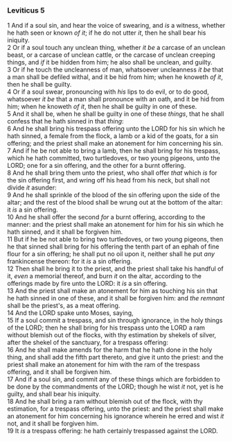### Leviticus 5

1 And if a soul sin, and hear the voice of swearing, and *is* a witness, whether he hath seen or known *of it*; if he do not utter *it*, then he shall bear his iniquity.  
2 Or if a soul touch any unclean thing, whether *it be* a carcase of an unclean beast, or a carcase of unclean cattle, or the carcase of unclean creeping things, and *if* it be hidden from him; he also shall be unclean, and guilty.  
3 Or if he touch the uncleanness of man, whatsoever uncleanness *it be* that a man shall be defiled withal, and it be hid from him; when he knoweth *of it*, then he shall be guilty.  
4 Or if a soul swear, pronouncing with *his* lips to do evil, or to do good, whatsoever *it be* that a man shall pronounce with an oath, and it be hid from him; when he knoweth *of it*, then he shall be guilty in one of these.  
5 And it shall be, when he shall be guilty in one of these *things*, that he shall confess that he hath sinned in that *thing*:  
6 And he shall bring his trespass offering unto the LORD for his sin which he hath sinned, a female from the flock, a lamb or a kid of the goats, for a sin offering; and the priest shall make an atonement for him concerning his sin.  
7 And if he be not able to bring a lamb, then he shall bring for his trespass, which he hath committed, two turtledoves, or two young pigeons, unto the LORD; one for a sin offering, and the other for a burnt offering.  
8 And he shall bring them unto the priest, who shall offer *that* which *is* for the sin offering first, and wring off his head from his neck, but shall not divide *it* asunder:  
9 And he shall sprinkle of the blood of the sin offering upon the side of the altar; and the rest of the blood shall be wrung out at the bottom of the altar: it *is* a sin offering.  
10 And he shall offer the second *for* a burnt offering, according to the manner: and the priest shall make an atonement for him for his sin which he hath sinned, and it shall be forgiven him.  
11 But if he be not able to bring two turtledoves, or two young pigeons, then he that sinned shall bring for his offering the tenth part of an ephah of fine flour for a sin offering; he shall put no oil upon it, neither shall he put *any* frankincense thereon: for it *is* a sin offering.  
12 Then shall he bring it to the priest, and the priest shall take his handful of it, *even* a memorial thereof, and burn *it* on the altar, according to the offerings made by fire unto the LORD: it *is* a sin offering.  
13 And the priest shall make an atonement for him as touching his sin that he hath sinned in one of these, and it shall be forgiven him: and *the remnant* shall be the priest's, as a meat offering.  
14 And the LORD spake unto Moses, saying,  
15 If a soul commit a trespass, and sin through ignorance, in the holy things of the LORD; then he shall bring for his trespass unto the LORD a ram without blemish out of the flocks, with thy estimation by shekels of silver, after the shekel of the sanctuary, for a trespass offering:  
16 And he shall make amends for the harm that he hath done in the holy thing, and shall add the fifth part thereto, and give it unto the priest: and the priest shall make an atonement for him with the ram of the trespass offering, and it shall be forgiven him.  
17 And if a soul sin, and commit any of these things which are forbidden to be done by the commandments of the LORD; though he wist *it* not, yet is he guilty, and shall bear his iniquity.  
18 And he shall bring a ram without blemish out of the flock, with thy estimation, for a trespass offering, unto the priest: and the priest shall make an atonement for him concerning his ignorance wherein he erred and wist *it* not, and it shall be forgiven him.  
19 It *is* a trespass offering: he hath certainly trespassed against the LORD.  
